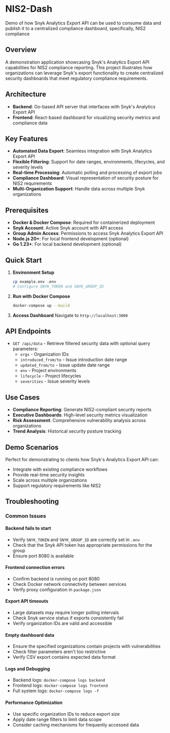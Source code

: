 # NIS2-Dash

Demo of how Snyk Analytics Export API can be used to consume data and publish it to a centralized compliance dashboard, specifically, NIS2 compliance

## Overview

A demonstration application showcasing Snyk's Analytics Export API capabilities for NIS2 compliance reporting. This project illustrates how organizations can leverage Snyk's export functionality to create centralized security dashboards that meet regulatory compliance requirements.

## Architecture

- **Backend**: Go-based API server that interfaces with Snyk's Analytics Export API
- **Frontend**: React-based dashboard for visualizing security metrics and compliance data

## Key Features

- **Automated Data Export**: Seamless integration with Snyk Analytics Export API
- **Flexible Filtering**: Support for date ranges, environments, lifecycles, and severity levels
- **Real-time Processing**: Automatic polling and processing of export jobs
- **Compliance Dashboard**: Visual representation of security posture for NIS2 requirements
- **Multi-Organization Support**: Handle data across multiple Snyk organizations

## Prerequisites

- **Docker & Docker Compose**: Required for containerized deployment
- **Snyk Account**: Active Snyk account with API access
- **Group Admin Access**: Permissions to access Snyk Analytics Export API
- **Node.js 20+**: For local frontend development (optional)
- **Go 1.23+**: For local backend development (optional)

## Quick Start

1. **Environment Setup**

   ```bash
   cp example.env .env
   # Configure SNYK_TOKEN and SNYK_GROUP_ID
   ```

2. **Run with Docker Compose**

   ```bash
   docker-compose up --build
   ```

3. **Access Dashboard**
   Navigate to `http://localhost:3000`

## API Endpoints

- `GET /api/data` - Retrieve filtered security data with optional query parameters:
  - `orgs` - Organization IDs
  - `introduced_from/to` - Issue introduction date range
  - `updated_from/to` - Issue update date range
  - `env` - Project environments
  - `lifecycle` - Project lifecycles
  - `severities` - Issue severity levels

## Use Cases

- **Compliance Reporting**: Generate NIS2-compliant security reports
- **Executive Dashboards**: High-level security metrics visualization
- **Risk Assessment**: Comprehensive vulnerability analysis across organizations
- **Trend Analysis**: Historical security posture tracking

## Demo Scenarios

Perfect for demonstrating to clients how Snyk's Analytics Export API can:

- Integrate with existing compliance workflows
- Provide real-time security insights
- Scale across multiple organizations
- Support regulatory requirements like NIS2

## Troubleshooting

### Common Issues

#### Backend fails to start

- Verify `SNYK_TOKEN` and `SNYK_GROUP_ID` are correctly set in `.env`
- Check that the Snyk API token has appropriate permissions for the group
- Ensure port 8080 is available

#### Frontend connection errors

- Confirm backend is running on port 8080
- Check Docker network connectivity between services
- Verify proxy configuration in `package.json`

#### Export API timeouts

- Large datasets may require longer polling intervals
- Check Snyk service status if exports consistently fail
- Verify organization IDs are valid and accessible

#### Empty dashboard data

- Ensure the specified organizations contain projects with vulnerabilities
- Check filter parameters aren't too restrictive
- Verify CSV export contains expected data format

#### Logs and Debugging

- Backend logs: `docker-compose logs backend`
- Frontend logs: `docker-compose logs frontend`
- Full system logs: `docker-compose logs -f`

#### Performance Optimization

- Use specific organization IDs to reduce export size
- Apply date range filters to limit data scope
- Consider caching mechanisms for frequently accessed data
